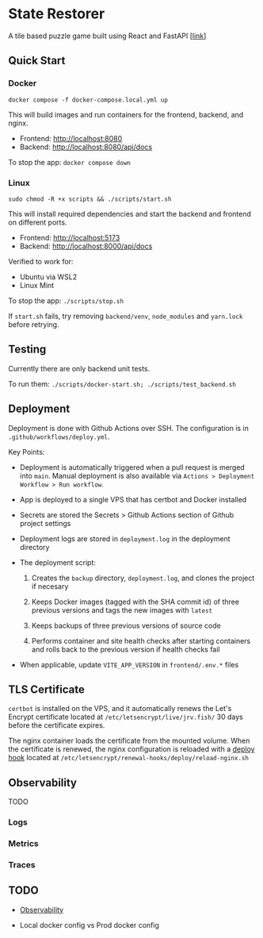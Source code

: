 # State Restorer

A tile based puzzle game built using React and FastAPI [[link](https://jrv.fish)]

## Quick Start

### Docker

```
docker compose -f docker-compose.local.yml up
```

This will build images and run containers for the frontend, backend, and nginx.

- Frontend: [http://localhost:8080](http://localhost:8080)
- Backend: [http://localhost:8080/api/docs](http://localhost:8080/api/docs)

To stop the app: `docker compose down`

### Linux

```
sudo chmod -R +x scripts && ./scripts/start.sh
```

This will install required dependencies and start the backend and frontend on different ports.

- Frontend: [http://localhost:5173](http://localhost:5173)
- Backend: [http://localhost:8000/api/docs](http://localhost:8000/api/docs)

Verified to work for:

- Ubuntu via WSL2
- Linux Mint

To stop the app: `./scripts/stop.sh`

If `start.sh` fails, try removing `backend/venv`, `node_modules` and `yarn.lock` before retrying.

## Testing

Currently there are only backend unit tests.

To run them: `./scripts/docker-start.sh; ./scripts/test_backend.sh`

## Deployment

Deployment is done with Github Actions over SSH. The configuration is in `.github/workflows/deploy.yml`.

Key Points:

- Deployment is automatically triggered when a pull request is merged into `main`. Manual deployment is also available via `Actions > Deployment Workflow > Run workflow`.

- App is deployed to a single VPS that has certbot and Docker installed

- Secrets are stored the Secrets > Github Actions section of Github project settings

- Deployment logs are stored in `deployment.log` in the deployment directory

- The deployment script:

  1. Creates the `backup` directory, `deployment.log`, and clones the project if necesary

  1. Keeps Docker images (tagged with the SHA commit id) of three previous versions and tags the new images with `latest`

  1. Keeps backups of three previous versions of source code

  1. Performs container and site health checks after starting containers and rolls back to the previous version if health checks fail

- When applicable, update `VITE_APP_VERSION` in `frontend/.env.*` files

## TLS Certificate

`certbot` is installed on the VPS, and it automatically renews the Let's Encrypt certificate located at `/etc/letsencrypt/live/jrv.fish/` 30 days before the certificate expires.

The nginx container loads the certificate from the mounted volume. When the certificate is renewed, the nginx configuration is reloaded with a [deploy hook](https://www.interhacktive.de/certbot/using.html#pre-and-post-validation-hooks) located at `/etc/letsencrypt/renewal-hooks/deploy/reload-nginx.sh`

## Observability

TODO

### Logs

### Metrics

### Traces

## TODO

- [Observability](https://grafana.com/grafana/dashboards/16110-fastapi-observability/)

- Local docker config vs Prod docker config
